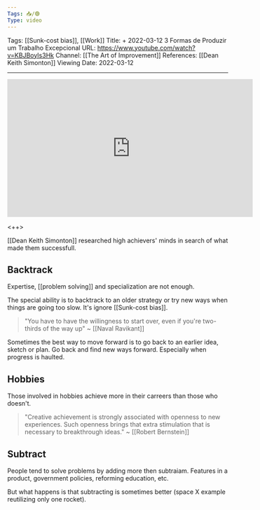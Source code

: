 ```yaml
---
Tags: 📥/🟢
Type: video
---
```


Tags: [[Sunk-cost bias]], [[Work]]
Title: + 2022-03-12 3 Formas de Produzir um Trabalho Excepcional
URL: https://www.youtube.com/watch?v=KBJBoyIs3Hk
Channel: [[The Art of Improvement]]
References: [[Dean Keith Simonton]] 
Viewing Date: 2022-03-12 

---

<center>
	<iframe width="560" height="315" src="https://www.youtube.com/embed/KBJBoyIs3Hk" frameborder="0" allow="accelerometer; autoplay; encrypted-media; gyroscope; picture-in-picture" allow-fullscreen></iframe>
</center>

<++>

[[Dean Keith Simonton]] researched high achievers' minds in search of what made them successfull.

## Backtrack
Expertise, [[problem solving]] and specialization are not enough.

The special ability is to backtrack to an older strategy or try new ways when things are going too slow. It's ignore [[Sunk-cost bias]].

> "You have to have the willingness to start over, even if you're two-thirds of the way up"
> ~ [[Naval Ravikant]]

Sometimes the best way to move forward is to go back to an earlier idea, sketch or plan. Go back and find new ways forward. Especially when progress is haulted.


## Hobbies
Those involved in hobbies achieve more in their carreers than those who doesn't.

> "Creative achievement is strongly associated with openness to new experiences. Such openness brings that extra stimulation that is necessary to breakthrough ideas."
> ~ [[Robert Bernstein]]

## Subtract
People tend to solve problems by adding more then subtraiam. Features in a product, government policies, reforming education, etc.

But what happens is that subtracting is sometimes better (space X example reutilizing only one rocket).